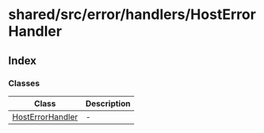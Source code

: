 # shared/src/error/handlers/HostErrorHandler

## Index

### Classes

| Class | Description |
| ------ | ------ |
| [HostErrorHandler](classes/host-error-handler/index.md) | - |
